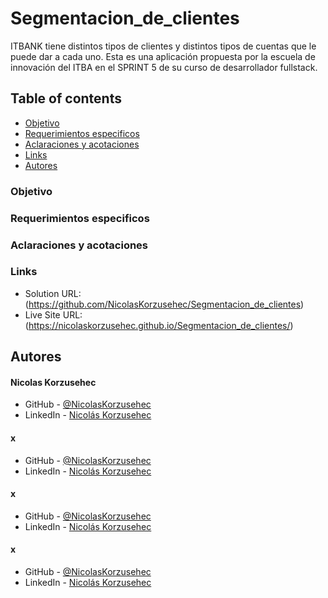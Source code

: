 # Segmentacion_de_clientes
ITBANK tiene distintos tipos de clientes y distintos tipos de cuentas que le puede dar a cada uno.
Esta es una aplicación propuesta por la escuela de innovación del ITBA en el SPRINT 5 de su curso de desarrollador fullstack.

## Table of contents

  - [Objetivo](#objetivo)
  - [Requerimientos especificos](#requerimientos-especificos)
  - [Aclaraciones y acotaciones](#aclaraciones-y-acotaciones)
  - [Links](#links)
  - [Autores](#autores)

### Objetivo


### Requerimientos especificos


### Aclaraciones y acotaciones


### Links
- Solution URL: (https://github.com/NicolasKorzusehec/Segmentacion_de_clientes)
- Live Site URL: (https://nicolaskorzusehec.github.io/Segmentacion_de_clientes/)

## Autores
#### Nicolas Korzusehec
- GitHub - [@NicolasKorzusehec](https://github.com/NicolasKorzusehec)
- LinkedIn - [Nicolás Korzusehec](https://www.linkedin.com/in/nicol%C3%A1s-korzusehec/)

#### x
- GitHub - [@NicolasKorzusehec](https://github.com/NicolasKorzusehec)
- LinkedIn - [Nicolás Korzusehec](https://www.linkedin.com/in/nicol%C3%A1s-korzusehec/)

#### x
- GitHub - [@NicolasKorzusehec](https://github.com/NicolasKorzusehec)
- LinkedIn - [Nicolás Korzusehec](https://www.linkedin.com/in/nicol%C3%A1s-korzusehec/)

#### x
- GitHub - [@NicolasKorzusehec](https://github.com/NicolasKorzusehec)
- LinkedIn - [Nicolás Korzusehec](https://www.linkedin.com/in/nicol%C3%A1s-korzusehec/)
